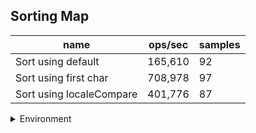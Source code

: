 ## Sorting Map

|name|ops/sec|samples|
|-|-|-|
|Sort using default|165,610|92|
|Sort using first char|708,978|97|
|Sort using localeCompare|401,776|87|


<details>
<summary>Environment</summary>

* __Machine:__ linux x64 | 2 vCPUs | 6.8GB Mem
* __Run:__ Tue Oct 10 2023 21:41:49 GMT+0000 (Coordinated Universal Time)
</details>

<!--
{"environment":{"platform":"linux","arch":"x64","cpus":2,"totalMemory":6.759757995605469},"benchmarks":"[{\"timeStamp\":1696974098495,\"currentTarget\":{\"0\":{\"name\":\"Sort using default\",\"options\":{\"async\":false,\"defer\":false,\"delay\":0.005,\"initCount\":1,\"maxTime\":5,\"minSamples\":5,\"minTime\":0.05},\"async\":false,\"defer\":false,\"delay\":0.005,\"initCount\":1,\"maxTime\":5,\"minSamples\":5,\"minTime\":0.05,\"id\":1,\"stats\":{\"moe\":2.326991756517481e-8,\"rme\":0.38537274649497893,\"sem\":1.1872406921007556e-8,\"deviation\":1.1387612673872827e-7,\"mean\":0.000006038288326514547,\"sample\":[0.0000060647976276930524,0.000006065753812636166,0.000006078444524843222,0.000006074126989869754,0.000006046364930053063,0.000006000965376782078,0.000006000605966215406,0.00000601917563196358,0.000005999144243440757,0.000006009219739514876,0.000006037144581192497,0.0000060367383199904415,0.000006058640817301948,0.000006036415581311985,0.00000606573843947903,0.000006002360975026886,0.000006041541761261799,0.0000063663035010156526,0.000006011788744174931,0.000006065403990918867,0.000006060445094993428,0.000006101274823754331,0.000006054446767833672,0.0000060303814075755766,0.000006096710240172063,0.000006060672123312224,0.00000603919978492054,0.000006017727446528857,0.00000604818544628988,0.000006023271717051022,0.000006055928426335285,0.000006011083761500777,0.000005978403273987334,0.000005981354761620265,0.000006008956864619429,0.00000602357055801171,0.000006032066316166807,0.000006011322858167045,0.000005995693511769626,0.000005991284382841439,0.000006369971800693034,0.00000602723885768909,0.000006073851834149839,0.0000060233076831162625,0.000006028433743577488,0.000006012899988051141,0.000006181189628390489,0.000006077854701875971,0.000006011681204444975,0.000005989587525391326,0.000006028194766399809,0.000005997311401425178,0.000006038843942992874,0.000006070020190023753,0.000006037656294536817,0.0000060539391923990495,0.000006045673040380048,0.000006617829097387173,0.000005977691211401425,0.000006069248099762471,0.000005979805344418052,0.000006004354275534442,0.000005954574350534854,0.0000059784138944398735,0.00000599404819560362,0.000005944711766780299,0.000005980271188433055,0.000005987723874456331,0.0000059008180322087696,0.000006025704831315388,0.000006034039261784413,0.000006037883155048783,0.000006012644880686493,0.000005919438227342188,0.000006013385447278711,0.000006020121076760315,0.000006002241565769367,0.0000059761803220876925,0.00000599053332549665,0.000005970773010461972,0.0000060285613024568,0.0000059671407076525215,0.000005981223345480193,0.000005955526507581991,0.000005943230633595862,0.000005973758786881392,0.000006007260961561067,0.000005989734101328318,0.000005982187257552604,0.000005880787234042554,0.0000059706312081718915,0.000006679738640366327],\"variance\":1.2967772241014904e-14},\"times\":{\"cycle\":0.051428101676924395,\"elapsed\":5.608,\"period\":0.000006038288326514547,\"timeStamp\":1696974092887},\"running\":false,\"count\":8517,\"cycles\":5,\"hz\":165609.84602357095},\"1\":{\"name\":\"Sort using first char\",\"options\":{\"async\":false,\"defer\":false,\"delay\":0.005,\"initCount\":1,\"maxTime\":5,\"minSamples\":5,\"minTime\":0.05},\"async\":false,\"defer\":false,\"delay\":0.005,\"initCount\":1,\"maxTime\":5,\"minSamples\":5,\"minTime\":0.05,\"id\":2,\"stats\":{\"moe\":9.635073958115662e-9,\"rme\":0.6831051788614442,\"sem\":4.915854060263093e-9,\"deviation\":4.8415547613913214e-8,\"mean\":0.0000014104817612676843,\"sample\":[0.0000014001765652753109,0.000001390140930284192,0.0000014254546857347551,0.0000013893985285608001,0.0000013836863134110386,0.0000013860532914496708,0.0000013815231875671654,0.0000013874889366509602,0.0000013794785759554711,0.0000013880565980546141,0.0000013818318315835883,0.000001416603923837866,0.0000014098280565429445,0.0000014143416274007328,0.0000014061686919621945,0.000001419158276156623,0.0000014091446915213138,0.000001417524262213772,0.0000014102661816979415,0.000001386855143148439,0.0000014008725579344742,0.0000013966566090766306,0.0000013913026094624012,0.0000013973372185941418,0.000001385926565815216,0.0000014003683006806096,0.0000014020326251687747,0.0000013907487255793448,0.0000013993101595436886,0.0000014361682235264942,0.0000013991255683227245,0.00000142124700338927,0.0000013904345981097242,0.0000014017956793695407,0.0000014272237469345016,0.0000014279760271141604,0.0000016376336281722742,0.0000014871786668871072,0.0000013924709432090602,0.0000013836890413601168,0.0000013866319748698024,0.0000014092328676531373,0.000001405942740624397,0.0000014141624920779256,0.0000013962157008624727,0.0000013875495301865477,0.000001410935769198975,0.0000014103019756964537,0.000001413013446860103,0.0000014495876388085202,0.0000014021153178474002,0.0000013978276707723678,0.0000014011811743958557,0.0000014018011628227384,0.0000014069512551321265,0.000001389180147666538,0.0000014089500523444818,0.000001395238415339688,0.0000013836756570609951,0.0000013796175546862087,0.0000013956378863849248,0.0000013849401895421236,0.0000013791794864730838,0.0000013846977519422558,0.0000013945166124855363,0.0000013923401564824507,0.0000014039331919114,0.0000014071703399636344,0.0000014016107223538486,0.000001402409664444322,0.0000013948416992671772,0.0000013899928646206403,0.000001389687090197807,0.0000014071097305636674,0.0000014227939280401125,0.000001465524050911896,0.0000014267721913053061,0.0000014318358862747258,0.000001421025235550168,0.0000014308991679982368,0.0000014310121218799933,0.0000014097792991349387,0.0000013983488070968099,0.0000013877034822855255,0.0000014080574411813324,0.0000017821979172406194,0.0000014057404540195052,0.0000013967922475067498,0.0000013956433963303762,0.0000014047624662515841,0.0000014239345142983086,0.0000014138567138685327,0.0000014064099399415946,0.0000013824248994434953,0.0000014002718056091243,0.000001423774725880214,0.000001416311422116921],\"variance\":2.3440652507550976e-15},\"times\":{\"cycle\":0.0511976669704944,\"elapsed\":5.512,\"period\":0.0000014104817612676843,\"timeStamp\":1696974098509},\"running\":false,\"count\":36298,\"cycles\":6,\"hz\":708977.6184707559},\"2\":{\"name\":\"Sort using localeCompare\",\"options\":{\"async\":false,\"defer\":false,\"delay\":0.005,\"initCount\":1,\"maxTime\":5,\"minSamples\":5,\"minTime\":0.05},\"async\":false,\"defer\":false,\"delay\":0.005,\"initCount\":1,\"maxTime\":5,\"minSamples\":5,\"minTime\":0.05,\"id\":3,\"stats\":{\"moe\":3.945809644903698e-8,\"rme\":1.585330453906277,\"sem\":2.013168186175356e-8,\"deviation\":1.877758277007682e-7,\"mean\":0.0000024889508904475825,\"sample\":[0.0000025115249838733686,0.000002498167022279561,0.0000024667269107888914,0.000002467498599164414,0.0000024815929838353068,0.0000024632908170785634,0.0000024775051343782245,0.000002468209060089422,0.000002473559671792856,0.0000024624408195352036,0.000002482506567339737,0.0000024944111938835524,0.000002491887178984513,0.000002482075279356989,0.000002487427171142913,0.0000024651960399921583,0.000002455212605371496,0.0000024601889813907934,0.0000024785829089128306,0.0000024565258570029386,0.0000024819571008814885,0.000002453665866797258,0.000002448891136141038,0.0000024612418707149855,0.000002459199755142018,0.000002463974485798237,0.000002463808031341822,0.000002468514250734574,0.0000024434336248595303,0.0000024534156935554793,0.0000024682250451947037,0.0000024603391312845067,0.000002469299995114086,0.000002459034543411345,0.0000024666859823129916,0.0000024991043631211217,0.000002463773928763375,0.0000024665459430413758,0.000002478953885985052,0.0000029401919300473843,0.0000024476755952380954,0.0000024612149199843872,0.0000024498125975800156,0.0000024402349726775956,0.0000024748031323185013,0.0000024627030152224827,0.0000024698118169398908,0.000002459170618657299,0.000002443428501755755,0.0000024538607101053454,0.000002467228979711276,0.0000024537436597737027,0.000002466497366367538,0.000002452319547405384,0.000002446769313304721,0.0000024564504974639094,0.000002458376950838861,0.0000024731033222915043,0.0000024619233242400627,0.000002454864623928293,0.000002506852737724084,0.000002445662412314887,0.0000024452434723304755,0.0000024602134645362433,0.000002456326042478566,0.0000024710914360872954,0.0000024554930339049104,0.0000024446783904910367,0.0000024493160074045206,0.000002452068394388153,0.0000024610123733437257,0.0000024378024211191597,0.0000024575216101900916,0.000002481553211142982,0.00000251217730565414,0.0000024611436141766738,0.0000024453818853614664,0.000002486589965482036,0.000004148580387962468,0.0000024569673780932473,0.000002449441392386601,0.000002454555933686616,0.000002447287665905003,0.0000024571180903301086,0.0000024594031309251788,0.0000024422848947445186,0.000002444181000534785],\"variance\":3.525976146870859e-14},\"times\":{\"cycle\":0.05119523086561632,\"elapsed\":5.482,\"period\":0.0000024889508904475825,\"timeStamp\":1696974104022},\"running\":false,\"count\":20569,\"cycles\":5,\"hz\":401775.7055142909},\"options\":{},\"events\":{\"start\":[null],\"cycle\":[null,null],\"complete\":[null,null]},\"length\":3,\"running\":false},\"type\":\"cycle\",\"target\":{\"name\":\"Sort using default\",\"options\":{\"async\":false,\"defer\":false,\"delay\":0.005,\"initCount\":1,\"maxTime\":5,\"minSamples\":5,\"minTime\":0.05},\"async\":false,\"defer\":false,\"delay\":0.005,\"initCount\":1,\"maxTime\":5,\"minSamples\":5,\"minTime\":0.05,\"id\":1,\"stats\":{\"moe\":2.326991756517481e-8,\"rme\":0.38537274649497893,\"sem\":1.1872406921007556e-8,\"deviation\":1.1387612673872827e-7,\"mean\":0.000006038288326514547,\"sample\":[0.0000060647976276930524,0.000006065753812636166,0.000006078444524843222,0.000006074126989869754,0.000006046364930053063,0.000006000965376782078,0.000006000605966215406,0.00000601917563196358,0.000005999144243440757,0.000006009219739514876,0.000006037144581192497,0.0000060367383199904415,0.000006058640817301948,0.000006036415581311985,0.00000606573843947903,0.000006002360975026886,0.000006041541761261799,0.0000063663035010156526,0.000006011788744174931,0.000006065403990918867,0.000006060445094993428,0.000006101274823754331,0.000006054446767833672,0.0000060303814075755766,0.000006096710240172063,0.000006060672123312224,0.00000603919978492054,0.000006017727446528857,0.00000604818544628988,0.000006023271717051022,0.000006055928426335285,0.000006011083761500777,0.000005978403273987334,0.000005981354761620265,0.000006008956864619429,0.00000602357055801171,0.000006032066316166807,0.000006011322858167045,0.000005995693511769626,0.000005991284382841439,0.000006369971800693034,0.00000602723885768909,0.000006073851834149839,0.0000060233076831162625,0.000006028433743577488,0.000006012899988051141,0.000006181189628390489,0.000006077854701875971,0.000006011681204444975,0.000005989587525391326,0.000006028194766399809,0.000005997311401425178,0.000006038843942992874,0.000006070020190023753,0.000006037656294536817,0.0000060539391923990495,0.000006045673040380048,0.000006617829097387173,0.000005977691211401425,0.000006069248099762471,0.000005979805344418052,0.000006004354275534442,0.000005954574350534854,0.0000059784138944398735,0.00000599404819560362,0.000005944711766780299,0.000005980271188433055,0.000005987723874456331,0.0000059008180322087696,0.000006025704831315388,0.000006034039261784413,0.000006037883155048783,0.000006012644880686493,0.000005919438227342188,0.000006013385447278711,0.000006020121076760315,0.000006002241565769367,0.0000059761803220876925,0.00000599053332549665,0.000005970773010461972,0.0000060285613024568,0.0000059671407076525215,0.000005981223345480193,0.000005955526507581991,0.000005943230633595862,0.000005973758786881392,0.000006007260961561067,0.000005989734101328318,0.000005982187257552604,0.000005880787234042554,0.0000059706312081718915,0.000006679738640366327],\"variance\":1.2967772241014904e-14},\"times\":{\"cycle\":0.051428101676924395,\"elapsed\":5.608,\"period\":0.000006038288326514547,\"timeStamp\":1696974092887},\"running\":false,\"count\":8517,\"cycles\":5,\"hz\":165609.84602357095},\"aborted\":false},{\"timeStamp\":1696974104021,\"currentTarget\":{\"0\":{\"name\":\"Sort using default\",\"options\":{\"async\":false,\"defer\":false,\"delay\":0.005,\"initCount\":1,\"maxTime\":5,\"minSamples\":5,\"minTime\":0.05},\"async\":false,\"defer\":false,\"delay\":0.005,\"initCount\":1,\"maxTime\":5,\"minSamples\":5,\"minTime\":0.05,\"id\":1,\"stats\":{\"moe\":2.326991756517481e-8,\"rme\":0.38537274649497893,\"sem\":1.1872406921007556e-8,\"deviation\":1.1387612673872827e-7,\"mean\":0.000006038288326514547,\"sample\":[0.0000060647976276930524,0.000006065753812636166,0.000006078444524843222,0.000006074126989869754,0.000006046364930053063,0.000006000965376782078,0.000006000605966215406,0.00000601917563196358,0.000005999144243440757,0.000006009219739514876,0.000006037144581192497,0.0000060367383199904415,0.000006058640817301948,0.000006036415581311985,0.00000606573843947903,0.000006002360975026886,0.000006041541761261799,0.0000063663035010156526,0.000006011788744174931,0.000006065403990918867,0.000006060445094993428,0.000006101274823754331,0.000006054446767833672,0.0000060303814075755766,0.000006096710240172063,0.000006060672123312224,0.00000603919978492054,0.000006017727446528857,0.00000604818544628988,0.000006023271717051022,0.000006055928426335285,0.000006011083761500777,0.000005978403273987334,0.000005981354761620265,0.000006008956864619429,0.00000602357055801171,0.000006032066316166807,0.000006011322858167045,0.000005995693511769626,0.000005991284382841439,0.000006369971800693034,0.00000602723885768909,0.000006073851834149839,0.0000060233076831162625,0.000006028433743577488,0.000006012899988051141,0.000006181189628390489,0.000006077854701875971,0.000006011681204444975,0.000005989587525391326,0.000006028194766399809,0.000005997311401425178,0.000006038843942992874,0.000006070020190023753,0.000006037656294536817,0.0000060539391923990495,0.000006045673040380048,0.000006617829097387173,0.000005977691211401425,0.000006069248099762471,0.000005979805344418052,0.000006004354275534442,0.000005954574350534854,0.0000059784138944398735,0.00000599404819560362,0.000005944711766780299,0.000005980271188433055,0.000005987723874456331,0.0000059008180322087696,0.000006025704831315388,0.000006034039261784413,0.000006037883155048783,0.000006012644880686493,0.000005919438227342188,0.000006013385447278711,0.000006020121076760315,0.000006002241565769367,0.0000059761803220876925,0.00000599053332549665,0.000005970773010461972,0.0000060285613024568,0.0000059671407076525215,0.000005981223345480193,0.000005955526507581991,0.000005943230633595862,0.000005973758786881392,0.000006007260961561067,0.000005989734101328318,0.000005982187257552604,0.000005880787234042554,0.0000059706312081718915,0.000006679738640366327],\"variance\":1.2967772241014904e-14},\"times\":{\"cycle\":0.051428101676924395,\"elapsed\":5.608,\"period\":0.000006038288326514547,\"timeStamp\":1696974092887},\"running\":false,\"count\":8517,\"cycles\":5,\"hz\":165609.84602357095},\"1\":{\"name\":\"Sort using first char\",\"options\":{\"async\":false,\"defer\":false,\"delay\":0.005,\"initCount\":1,\"maxTime\":5,\"minSamples\":5,\"minTime\":0.05},\"async\":false,\"defer\":false,\"delay\":0.005,\"initCount\":1,\"maxTime\":5,\"minSamples\":5,\"minTime\":0.05,\"id\":2,\"stats\":{\"moe\":9.635073958115662e-9,\"rme\":0.6831051788614442,\"sem\":4.915854060263093e-9,\"deviation\":4.8415547613913214e-8,\"mean\":0.0000014104817612676843,\"sample\":[0.0000014001765652753109,0.000001390140930284192,0.0000014254546857347551,0.0000013893985285608001,0.0000013836863134110386,0.0000013860532914496708,0.0000013815231875671654,0.0000013874889366509602,0.0000013794785759554711,0.0000013880565980546141,0.0000013818318315835883,0.000001416603923837866,0.0000014098280565429445,0.0000014143416274007328,0.0000014061686919621945,0.000001419158276156623,0.0000014091446915213138,0.000001417524262213772,0.0000014102661816979415,0.000001386855143148439,0.0000014008725579344742,0.0000013966566090766306,0.0000013913026094624012,0.0000013973372185941418,0.000001385926565815216,0.0000014003683006806096,0.0000014020326251687747,0.0000013907487255793448,0.0000013993101595436886,0.0000014361682235264942,0.0000013991255683227245,0.00000142124700338927,0.0000013904345981097242,0.0000014017956793695407,0.0000014272237469345016,0.0000014279760271141604,0.0000016376336281722742,0.0000014871786668871072,0.0000013924709432090602,0.0000013836890413601168,0.0000013866319748698024,0.0000014092328676531373,0.000001405942740624397,0.0000014141624920779256,0.0000013962157008624727,0.0000013875495301865477,0.000001410935769198975,0.0000014103019756964537,0.000001413013446860103,0.0000014495876388085202,0.0000014021153178474002,0.0000013978276707723678,0.0000014011811743958557,0.0000014018011628227384,0.0000014069512551321265,0.000001389180147666538,0.0000014089500523444818,0.000001395238415339688,0.0000013836756570609951,0.0000013796175546862087,0.0000013956378863849248,0.0000013849401895421236,0.0000013791794864730838,0.0000013846977519422558,0.0000013945166124855363,0.0000013923401564824507,0.0000014039331919114,0.0000014071703399636344,0.0000014016107223538486,0.000001402409664444322,0.0000013948416992671772,0.0000013899928646206403,0.000001389687090197807,0.0000014071097305636674,0.0000014227939280401125,0.000001465524050911896,0.0000014267721913053061,0.0000014318358862747258,0.000001421025235550168,0.0000014308991679982368,0.0000014310121218799933,0.0000014097792991349387,0.0000013983488070968099,0.0000013877034822855255,0.0000014080574411813324,0.0000017821979172406194,0.0000014057404540195052,0.0000013967922475067498,0.0000013956433963303762,0.0000014047624662515841,0.0000014239345142983086,0.0000014138567138685327,0.0000014064099399415946,0.0000013824248994434953,0.0000014002718056091243,0.000001423774725880214,0.000001416311422116921],\"variance\":2.3440652507550976e-15},\"times\":{\"cycle\":0.0511976669704944,\"elapsed\":5.512,\"period\":0.0000014104817612676843,\"timeStamp\":1696974098509},\"running\":false,\"count\":36298,\"cycles\":6,\"hz\":708977.6184707559},\"2\":{\"name\":\"Sort using localeCompare\",\"options\":{\"async\":false,\"defer\":false,\"delay\":0.005,\"initCount\":1,\"maxTime\":5,\"minSamples\":5,\"minTime\":0.05},\"async\":false,\"defer\":false,\"delay\":0.005,\"initCount\":1,\"maxTime\":5,\"minSamples\":5,\"minTime\":0.05,\"id\":3,\"stats\":{\"moe\":3.945809644903698e-8,\"rme\":1.585330453906277,\"sem\":2.013168186175356e-8,\"deviation\":1.877758277007682e-7,\"mean\":0.0000024889508904475825,\"sample\":[0.0000025115249838733686,0.000002498167022279561,0.0000024667269107888914,0.000002467498599164414,0.0000024815929838353068,0.0000024632908170785634,0.0000024775051343782245,0.000002468209060089422,0.000002473559671792856,0.0000024624408195352036,0.000002482506567339737,0.0000024944111938835524,0.000002491887178984513,0.000002482075279356989,0.000002487427171142913,0.0000024651960399921583,0.000002455212605371496,0.0000024601889813907934,0.0000024785829089128306,0.0000024565258570029386,0.0000024819571008814885,0.000002453665866797258,0.000002448891136141038,0.0000024612418707149855,0.000002459199755142018,0.000002463974485798237,0.000002463808031341822,0.000002468514250734574,0.0000024434336248595303,0.0000024534156935554793,0.0000024682250451947037,0.0000024603391312845067,0.000002469299995114086,0.000002459034543411345,0.0000024666859823129916,0.0000024991043631211217,0.000002463773928763375,0.0000024665459430413758,0.000002478953885985052,0.0000029401919300473843,0.0000024476755952380954,0.0000024612149199843872,0.0000024498125975800156,0.0000024402349726775956,0.0000024748031323185013,0.0000024627030152224827,0.0000024698118169398908,0.000002459170618657299,0.000002443428501755755,0.0000024538607101053454,0.000002467228979711276,0.0000024537436597737027,0.000002466497366367538,0.000002452319547405384,0.000002446769313304721,0.0000024564504974639094,0.000002458376950838861,0.0000024731033222915043,0.0000024619233242400627,0.000002454864623928293,0.000002506852737724084,0.000002445662412314887,0.0000024452434723304755,0.0000024602134645362433,0.000002456326042478566,0.0000024710914360872954,0.0000024554930339049104,0.0000024446783904910367,0.0000024493160074045206,0.000002452068394388153,0.0000024610123733437257,0.0000024378024211191597,0.0000024575216101900916,0.000002481553211142982,0.00000251217730565414,0.0000024611436141766738,0.0000024453818853614664,0.000002486589965482036,0.000004148580387962468,0.0000024569673780932473,0.000002449441392386601,0.000002454555933686616,0.000002447287665905003,0.0000024571180903301086,0.0000024594031309251788,0.0000024422848947445186,0.000002444181000534785],\"variance\":3.525976146870859e-14},\"times\":{\"cycle\":0.05119523086561632,\"elapsed\":5.482,\"period\":0.0000024889508904475825,\"timeStamp\":1696974104022},\"running\":false,\"count\":20569,\"cycles\":5,\"hz\":401775.7055142909},\"options\":{},\"events\":{\"start\":[null],\"cycle\":[null,null],\"complete\":[null,null]},\"length\":3,\"running\":false},\"type\":\"cycle\",\"target\":{\"name\":\"Sort using first char\",\"options\":{\"async\":false,\"defer\":false,\"delay\":0.005,\"initCount\":1,\"maxTime\":5,\"minSamples\":5,\"minTime\":0.05},\"async\":false,\"defer\":false,\"delay\":0.005,\"initCount\":1,\"maxTime\":5,\"minSamples\":5,\"minTime\":0.05,\"id\":2,\"stats\":{\"moe\":9.635073958115662e-9,\"rme\":0.6831051788614442,\"sem\":4.915854060263093e-9,\"deviation\":4.8415547613913214e-8,\"mean\":0.0000014104817612676843,\"sample\":[0.0000014001765652753109,0.000001390140930284192,0.0000014254546857347551,0.0000013893985285608001,0.0000013836863134110386,0.0000013860532914496708,0.0000013815231875671654,0.0000013874889366509602,0.0000013794785759554711,0.0000013880565980546141,0.0000013818318315835883,0.000001416603923837866,0.0000014098280565429445,0.0000014143416274007328,0.0000014061686919621945,0.000001419158276156623,0.0000014091446915213138,0.000001417524262213772,0.0000014102661816979415,0.000001386855143148439,0.0000014008725579344742,0.0000013966566090766306,0.0000013913026094624012,0.0000013973372185941418,0.000001385926565815216,0.0000014003683006806096,0.0000014020326251687747,0.0000013907487255793448,0.0000013993101595436886,0.0000014361682235264942,0.0000013991255683227245,0.00000142124700338927,0.0000013904345981097242,0.0000014017956793695407,0.0000014272237469345016,0.0000014279760271141604,0.0000016376336281722742,0.0000014871786668871072,0.0000013924709432090602,0.0000013836890413601168,0.0000013866319748698024,0.0000014092328676531373,0.000001405942740624397,0.0000014141624920779256,0.0000013962157008624727,0.0000013875495301865477,0.000001410935769198975,0.0000014103019756964537,0.000001413013446860103,0.0000014495876388085202,0.0000014021153178474002,0.0000013978276707723678,0.0000014011811743958557,0.0000014018011628227384,0.0000014069512551321265,0.000001389180147666538,0.0000014089500523444818,0.000001395238415339688,0.0000013836756570609951,0.0000013796175546862087,0.0000013956378863849248,0.0000013849401895421236,0.0000013791794864730838,0.0000013846977519422558,0.0000013945166124855363,0.0000013923401564824507,0.0000014039331919114,0.0000014071703399636344,0.0000014016107223538486,0.000001402409664444322,0.0000013948416992671772,0.0000013899928646206403,0.000001389687090197807,0.0000014071097305636674,0.0000014227939280401125,0.000001465524050911896,0.0000014267721913053061,0.0000014318358862747258,0.000001421025235550168,0.0000014308991679982368,0.0000014310121218799933,0.0000014097792991349387,0.0000013983488070968099,0.0000013877034822855255,0.0000014080574411813324,0.0000017821979172406194,0.0000014057404540195052,0.0000013967922475067498,0.0000013956433963303762,0.0000014047624662515841,0.0000014239345142983086,0.0000014138567138685327,0.0000014064099399415946,0.0000013824248994434953,0.0000014002718056091243,0.000001423774725880214,0.000001416311422116921],\"variance\":2.3440652507550976e-15},\"times\":{\"cycle\":0.0511976669704944,\"elapsed\":5.512,\"period\":0.0000014104817612676843,\"timeStamp\":1696974098509},\"running\":false,\"count\":36298,\"cycles\":6,\"hz\":708977.6184707559},\"aborted\":false},{\"timeStamp\":1696974109504,\"currentTarget\":{\"0\":{\"name\":\"Sort using default\",\"options\":{\"async\":false,\"defer\":false,\"delay\":0.005,\"initCount\":1,\"maxTime\":5,\"minSamples\":5,\"minTime\":0.05},\"async\":false,\"defer\":false,\"delay\":0.005,\"initCount\":1,\"maxTime\":5,\"minSamples\":5,\"minTime\":0.05,\"id\":1,\"stats\":{\"moe\":2.326991756517481e-8,\"rme\":0.38537274649497893,\"sem\":1.1872406921007556e-8,\"deviation\":1.1387612673872827e-7,\"mean\":0.000006038288326514547,\"sample\":[0.0000060647976276930524,0.000006065753812636166,0.000006078444524843222,0.000006074126989869754,0.000006046364930053063,0.000006000965376782078,0.000006000605966215406,0.00000601917563196358,0.000005999144243440757,0.000006009219739514876,0.000006037144581192497,0.0000060367383199904415,0.000006058640817301948,0.000006036415581311985,0.00000606573843947903,0.000006002360975026886,0.000006041541761261799,0.0000063663035010156526,0.000006011788744174931,0.000006065403990918867,0.000006060445094993428,0.000006101274823754331,0.000006054446767833672,0.0000060303814075755766,0.000006096710240172063,0.000006060672123312224,0.00000603919978492054,0.000006017727446528857,0.00000604818544628988,0.000006023271717051022,0.000006055928426335285,0.000006011083761500777,0.000005978403273987334,0.000005981354761620265,0.000006008956864619429,0.00000602357055801171,0.000006032066316166807,0.000006011322858167045,0.000005995693511769626,0.000005991284382841439,0.000006369971800693034,0.00000602723885768909,0.000006073851834149839,0.0000060233076831162625,0.000006028433743577488,0.000006012899988051141,0.000006181189628390489,0.000006077854701875971,0.000006011681204444975,0.000005989587525391326,0.000006028194766399809,0.000005997311401425178,0.000006038843942992874,0.000006070020190023753,0.000006037656294536817,0.0000060539391923990495,0.000006045673040380048,0.000006617829097387173,0.000005977691211401425,0.000006069248099762471,0.000005979805344418052,0.000006004354275534442,0.000005954574350534854,0.0000059784138944398735,0.00000599404819560362,0.000005944711766780299,0.000005980271188433055,0.000005987723874456331,0.0000059008180322087696,0.000006025704831315388,0.000006034039261784413,0.000006037883155048783,0.000006012644880686493,0.000005919438227342188,0.000006013385447278711,0.000006020121076760315,0.000006002241565769367,0.0000059761803220876925,0.00000599053332549665,0.000005970773010461972,0.0000060285613024568,0.0000059671407076525215,0.000005981223345480193,0.000005955526507581991,0.000005943230633595862,0.000005973758786881392,0.000006007260961561067,0.000005989734101328318,0.000005982187257552604,0.000005880787234042554,0.0000059706312081718915,0.000006679738640366327],\"variance\":1.2967772241014904e-14},\"times\":{\"cycle\":0.051428101676924395,\"elapsed\":5.608,\"period\":0.000006038288326514547,\"timeStamp\":1696974092887},\"running\":false,\"count\":8517,\"cycles\":5,\"hz\":165609.84602357095},\"1\":{\"name\":\"Sort using first char\",\"options\":{\"async\":false,\"defer\":false,\"delay\":0.005,\"initCount\":1,\"maxTime\":5,\"minSamples\":5,\"minTime\":0.05},\"async\":false,\"defer\":false,\"delay\":0.005,\"initCount\":1,\"maxTime\":5,\"minSamples\":5,\"minTime\":0.05,\"id\":2,\"stats\":{\"moe\":9.635073958115662e-9,\"rme\":0.6831051788614442,\"sem\":4.915854060263093e-9,\"deviation\":4.8415547613913214e-8,\"mean\":0.0000014104817612676843,\"sample\":[0.0000014001765652753109,0.000001390140930284192,0.0000014254546857347551,0.0000013893985285608001,0.0000013836863134110386,0.0000013860532914496708,0.0000013815231875671654,0.0000013874889366509602,0.0000013794785759554711,0.0000013880565980546141,0.0000013818318315835883,0.000001416603923837866,0.0000014098280565429445,0.0000014143416274007328,0.0000014061686919621945,0.000001419158276156623,0.0000014091446915213138,0.000001417524262213772,0.0000014102661816979415,0.000001386855143148439,0.0000014008725579344742,0.0000013966566090766306,0.0000013913026094624012,0.0000013973372185941418,0.000001385926565815216,0.0000014003683006806096,0.0000014020326251687747,0.0000013907487255793448,0.0000013993101595436886,0.0000014361682235264942,0.0000013991255683227245,0.00000142124700338927,0.0000013904345981097242,0.0000014017956793695407,0.0000014272237469345016,0.0000014279760271141604,0.0000016376336281722742,0.0000014871786668871072,0.0000013924709432090602,0.0000013836890413601168,0.0000013866319748698024,0.0000014092328676531373,0.000001405942740624397,0.0000014141624920779256,0.0000013962157008624727,0.0000013875495301865477,0.000001410935769198975,0.0000014103019756964537,0.000001413013446860103,0.0000014495876388085202,0.0000014021153178474002,0.0000013978276707723678,0.0000014011811743958557,0.0000014018011628227384,0.0000014069512551321265,0.000001389180147666538,0.0000014089500523444818,0.000001395238415339688,0.0000013836756570609951,0.0000013796175546862087,0.0000013956378863849248,0.0000013849401895421236,0.0000013791794864730838,0.0000013846977519422558,0.0000013945166124855363,0.0000013923401564824507,0.0000014039331919114,0.0000014071703399636344,0.0000014016107223538486,0.000001402409664444322,0.0000013948416992671772,0.0000013899928646206403,0.000001389687090197807,0.0000014071097305636674,0.0000014227939280401125,0.000001465524050911896,0.0000014267721913053061,0.0000014318358862747258,0.000001421025235550168,0.0000014308991679982368,0.0000014310121218799933,0.0000014097792991349387,0.0000013983488070968099,0.0000013877034822855255,0.0000014080574411813324,0.0000017821979172406194,0.0000014057404540195052,0.0000013967922475067498,0.0000013956433963303762,0.0000014047624662515841,0.0000014239345142983086,0.0000014138567138685327,0.0000014064099399415946,0.0000013824248994434953,0.0000014002718056091243,0.000001423774725880214,0.000001416311422116921],\"variance\":2.3440652507550976e-15},\"times\":{\"cycle\":0.0511976669704944,\"elapsed\":5.512,\"period\":0.0000014104817612676843,\"timeStamp\":1696974098509},\"running\":false,\"count\":36298,\"cycles\":6,\"hz\":708977.6184707559},\"2\":{\"name\":\"Sort using localeCompare\",\"options\":{\"async\":false,\"defer\":false,\"delay\":0.005,\"initCount\":1,\"maxTime\":5,\"minSamples\":5,\"minTime\":0.05},\"async\":false,\"defer\":false,\"delay\":0.005,\"initCount\":1,\"maxTime\":5,\"minSamples\":5,\"minTime\":0.05,\"id\":3,\"stats\":{\"moe\":3.945809644903698e-8,\"rme\":1.585330453906277,\"sem\":2.013168186175356e-8,\"deviation\":1.877758277007682e-7,\"mean\":0.0000024889508904475825,\"sample\":[0.0000025115249838733686,0.000002498167022279561,0.0000024667269107888914,0.000002467498599164414,0.0000024815929838353068,0.0000024632908170785634,0.0000024775051343782245,0.000002468209060089422,0.000002473559671792856,0.0000024624408195352036,0.000002482506567339737,0.0000024944111938835524,0.000002491887178984513,0.000002482075279356989,0.000002487427171142913,0.0000024651960399921583,0.000002455212605371496,0.0000024601889813907934,0.0000024785829089128306,0.0000024565258570029386,0.0000024819571008814885,0.000002453665866797258,0.000002448891136141038,0.0000024612418707149855,0.000002459199755142018,0.000002463974485798237,0.000002463808031341822,0.000002468514250734574,0.0000024434336248595303,0.0000024534156935554793,0.0000024682250451947037,0.0000024603391312845067,0.000002469299995114086,0.000002459034543411345,0.0000024666859823129916,0.0000024991043631211217,0.000002463773928763375,0.0000024665459430413758,0.000002478953885985052,0.0000029401919300473843,0.0000024476755952380954,0.0000024612149199843872,0.0000024498125975800156,0.0000024402349726775956,0.0000024748031323185013,0.0000024627030152224827,0.0000024698118169398908,0.000002459170618657299,0.000002443428501755755,0.0000024538607101053454,0.000002467228979711276,0.0000024537436597737027,0.000002466497366367538,0.000002452319547405384,0.000002446769313304721,0.0000024564504974639094,0.000002458376950838861,0.0000024731033222915043,0.0000024619233242400627,0.000002454864623928293,0.000002506852737724084,0.000002445662412314887,0.0000024452434723304755,0.0000024602134645362433,0.000002456326042478566,0.0000024710914360872954,0.0000024554930339049104,0.0000024446783904910367,0.0000024493160074045206,0.000002452068394388153,0.0000024610123733437257,0.0000024378024211191597,0.0000024575216101900916,0.000002481553211142982,0.00000251217730565414,0.0000024611436141766738,0.0000024453818853614664,0.000002486589965482036,0.000004148580387962468,0.0000024569673780932473,0.000002449441392386601,0.000002454555933686616,0.000002447287665905003,0.0000024571180903301086,0.0000024594031309251788,0.0000024422848947445186,0.000002444181000534785],\"variance\":3.525976146870859e-14},\"times\":{\"cycle\":0.05119523086561632,\"elapsed\":5.482,\"period\":0.0000024889508904475825,\"timeStamp\":1696974104022},\"running\":false,\"count\":20569,\"cycles\":5,\"hz\":401775.7055142909},\"options\":{},\"events\":{\"start\":[null],\"cycle\":[null,null],\"complete\":[null,null]},\"length\":3,\"running\":false},\"type\":\"cycle\",\"target\":{\"name\":\"Sort using localeCompare\",\"options\":{\"async\":false,\"defer\":false,\"delay\":0.005,\"initCount\":1,\"maxTime\":5,\"minSamples\":5,\"minTime\":0.05},\"async\":false,\"defer\":false,\"delay\":0.005,\"initCount\":1,\"maxTime\":5,\"minSamples\":5,\"minTime\":0.05,\"id\":3,\"stats\":{\"moe\":3.945809644903698e-8,\"rme\":1.585330453906277,\"sem\":2.013168186175356e-8,\"deviation\":1.877758277007682e-7,\"mean\":0.0000024889508904475825,\"sample\":[0.0000025115249838733686,0.000002498167022279561,0.0000024667269107888914,0.000002467498599164414,0.0000024815929838353068,0.0000024632908170785634,0.0000024775051343782245,0.000002468209060089422,0.000002473559671792856,0.0000024624408195352036,0.000002482506567339737,0.0000024944111938835524,0.000002491887178984513,0.000002482075279356989,0.000002487427171142913,0.0000024651960399921583,0.000002455212605371496,0.0000024601889813907934,0.0000024785829089128306,0.0000024565258570029386,0.0000024819571008814885,0.000002453665866797258,0.000002448891136141038,0.0000024612418707149855,0.000002459199755142018,0.000002463974485798237,0.000002463808031341822,0.000002468514250734574,0.0000024434336248595303,0.0000024534156935554793,0.0000024682250451947037,0.0000024603391312845067,0.000002469299995114086,0.000002459034543411345,0.0000024666859823129916,0.0000024991043631211217,0.000002463773928763375,0.0000024665459430413758,0.000002478953885985052,0.0000029401919300473843,0.0000024476755952380954,0.0000024612149199843872,0.0000024498125975800156,0.0000024402349726775956,0.0000024748031323185013,0.0000024627030152224827,0.0000024698118169398908,0.000002459170618657299,0.000002443428501755755,0.0000024538607101053454,0.000002467228979711276,0.0000024537436597737027,0.000002466497366367538,0.000002452319547405384,0.000002446769313304721,0.0000024564504974639094,0.000002458376950838861,0.0000024731033222915043,0.0000024619233242400627,0.000002454864623928293,0.000002506852737724084,0.000002445662412314887,0.0000024452434723304755,0.0000024602134645362433,0.000002456326042478566,0.0000024710914360872954,0.0000024554930339049104,0.0000024446783904910367,0.0000024493160074045206,0.000002452068394388153,0.0000024610123733437257,0.0000024378024211191597,0.0000024575216101900916,0.000002481553211142982,0.00000251217730565414,0.0000024611436141766738,0.0000024453818853614664,0.000002486589965482036,0.000004148580387962468,0.0000024569673780932473,0.000002449441392386601,0.000002454555933686616,0.000002447287665905003,0.0000024571180903301086,0.0000024594031309251788,0.0000024422848947445186,0.000002444181000534785],\"variance\":3.525976146870859e-14},\"times\":{\"cycle\":0.05119523086561632,\"elapsed\":5.482,\"period\":0.0000024889508904475825,\"timeStamp\":1696974104022},\"running\":false,\"count\":20569,\"cycles\":5,\"hz\":401775.7055142909},\"aborted\":false}]"}-->
